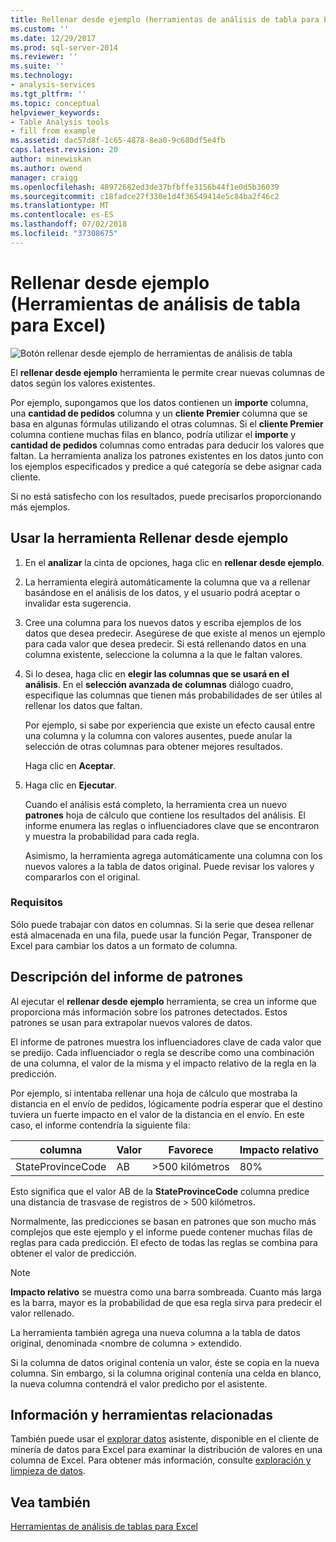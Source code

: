 ```yaml
---
title: Rellenar desde ejemplo (herramientas de análisis de tabla para Excel) | Microsoft Docs
ms.custom: ''
ms.date: 12/29/2017
ms.prod: sql-server-2014
ms.reviewer: ''
ms.suite: ''
ms.technology:
- analysis-services
ms.tgt_pltfrm: ''
ms.topic: conceptual
helpviewer_keywords:
- Table Analysis tools
- fill from example
ms.assetid: dac57d8f-1c65-4878-8ea0-9c680df5e4fb
caps.latest.revision: 20
author: minewiskan
ms.author: owend
manager: craigg
ms.openlocfilehash: 48972682ed3de37bfbffe3156b44f1e0d5b36039
ms.sourcegitcommit: c18fadce27f330e1d4f36549414e5c84ba2f46c2
ms.translationtype: MT
ms.contentlocale: es-ES
ms.lasthandoff: 07/02/2018
ms.locfileid: "37308675"
---
```

# <a name="fill-from-example-table-analysis-tools-for-excel"></a>Rellenar desde ejemplo (Herramientas de análisis de tabla para Excel)
  ![Botón rellenar desde ejemplo de herramientas de análisis de tabla](media/tat-fillex.gif "botón rellenar desde ejemplo de herramientas de análisis de tabla")  
  
 El **rellenar desde ejemplo** herramienta le permite crear nuevas columnas de datos según los valores existentes.  
  
 Por ejemplo, supongamos que los datos contienen un **importe** columna, una **cantidad de pedidos** columna y un **cliente Premier** columna que se basa en algunas fórmulas utilizando el otras columnas. Si el **cliente Premier** columna contiene muchas filas en blanco, podría utilizar el **importe** y **cantidad de pedidos** columnas como entradas para deducir los valores que faltan. La herramienta analiza los patrones existentes en los datos junto con los ejemplos especificados y predice a qué categoría se debe asignar cada cliente.  
  
 Si no está satisfecho con los resultados, puede precisarlos proporcionando más ejemplos.  
  
## <a name="using-the-fill-from-example-tool"></a>Usar la herramienta Rellenar desde ejemplo  
  
1.  En el **analizar** la cinta de opciones, haga clic en **rellenar desde ejemplo**.  
  
2.  La herramienta elegirá automáticamente la columna que va a rellenar basándose en el análisis de los datos, y el usuario podrá aceptar o invalidar esta sugerencia.  
  
3.  Cree una columna para los nuevos datos y escriba ejemplos de los datos que desea predecir. Asegúrese de que existe al menos un ejemplo para cada valor que desea predecir. Si está rellenando datos en una columna existente, seleccione la columna a la que le faltan valores.  
  
4.  Si lo desea, haga clic en **elegir las columnas que se usará en el análisis**. En el **selección avanzada de columnas** diálogo cuadro, especifique las columnas que tienen más probabilidades de ser útiles al rellenar los datos que faltan.  
  
     Por ejemplo, si sabe por experiencia que existe un efecto causal entre una columna y la columna con valores ausentes, puede anular la selección de otras columnas para obtener mejores resultados.  
  
     Haga clic en **Aceptar**.  
  
5.  Haga clic en **Ejecutar**.  
  
     Cuando el análisis está completo, la herramienta crea un nuevo **patrones** hoja de cálculo que contiene los resultados del análisis. El informe enumera las reglas o influenciadores clave que se encontraron y muestra la probabilidad para cada regla.  
  
     Asimismo, la herramienta agrega automáticamente una columna con los nuevos valores a la tabla de datos original. Puede revisar los valores y compararlos con el original.  
  
### <a name="requirements"></a>Requisitos  
 Sólo puede trabajar con datos en columnas. Si la serie que desea rellenar está almacenada en una fila, puede usar la función Pegar, Transponer de Excel para cambiar los datos a un formato de columna.  
  
## <a name="understanding-the-pattern-report"></a>Descripción del informe de patrones  
 Al ejecutar el **rellenar desde ejemplo** herramienta, se crea un informe que proporciona más información sobre los patrones detectados. Estos patrones se usan para extrapolar nuevos valores de datos.  
  
 El informe de patrones muestra los influenciadores clave de cada valor que se predijo. Cada influenciador o regla se describe como una combinación de una columna, el valor de la misma y el impacto relativo de la regla en la predicción.  
  
 Por ejemplo, si intentaba rellenar una hoja de cálculo que mostraba la distancia en el envío de pedidos, lógicamente podría esperar que el destino tuviera un fuerte impacto en el valor de la distancia en el envío. En este caso, el informe contendría la siguiente fila:  
  
|columna|Valor|Favorece|Impacto relativo|  
|------------|-----------|------------|---------------------|  
|StateProvinceCode|AB|>500 kilómetros|80%|  
  
 Esto significa que el valor AB de la **StateProvinceCode** columna predice una distancia de trasvase de registros de > 500 kilómetros.  
  
 Normalmente, las predicciones se basan en patrones que son mucho más complejos que este ejemplo y el informe puede contener muchas filas de reglas para cada predicción. El efecto de todas las reglas se combina para obtener el valor de predicción.  
  
> [!NOTE]  
>  **Impacto relativo** se muestra como una barra sombreada. Cuanto más larga es la barra, mayor es la probabilidad de que esa regla sirva para predecir el valor rellenado.  
  
 La herramienta también agrega una nueva columna a la tabla de datos original, denominada \<nombre de columna > extendido.  
  
 Si la columna de datos original contenía un valor, éste se copia en la nueva columna. Sin embargo, si la columna original contenía una celda en blanco, la nueva columna contendrá el valor predicho por el asistente.  
  
## <a name="related-tools-and-information"></a>Información y herramientas relacionadas  
 También puede usar el [explorar datos](explore-data-sql-server-data-mining-add-ins.md) asistente, disponible en el cliente de minería de datos para Excel para examinar la distribución de valores en una columna de Excel. Para obtener más información, consulte [exploración y limpieza de datos](exploring-and-cleaning-data.md).  
  
## <a name="see-also"></a>Vea también  
 [Herramientas de análisis de tablas para Excel](table-analysis-tools-for-excel.md)  
  
  
